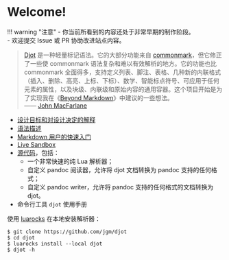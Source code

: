 # Welcome!

!!! warning "注意"
    - 你当前所看到的内容还处于非常早期的制作阶段。  
    - 欢迎提交 Issue 或 PR 协助改进站点内容。

>[Djot](https://github.com/jgm/djot) 是一种轻量标记语法。它的大部分功能来自 [commonmark](https://commonmark.org/)，但它修正了一些使 commonmark 语法复杂和难以有效解析的地方。它的功能也比 commonmark 全面得多，支持定义列表、脚注、表格、几种新的内联格式（插入、删除、高亮、上标、下标）、数学、智能标点符号、可应用于任何元素的属性，以及块级、内联级和原始内容的通用容器。这个项目开始是为了实现我在《[Beyond Markdown](https://johnmacfarlane.net/beyond-markdown.html)》中建议的一些想法。  
>—— [John MacFarlane](https://johnmacfarlane.net/index.html)

- [设计目标和对设计决定的解释](./prepare/rationale.md)
- [语法描述](./syntax-guide/index.md)
- [Markdown 用户的快速入门](./syntax-guide/markdown-quick-switch.md)
- [Live Sandbox](https://djot.net/playground/)
- [源代码](https://github.com/jgm/djot)，包括：
    - 一个非常快速的纯 Lua 解析器；  
    - 自定义 pandoc 阅读器，允许将 djot 文档转换为 pandoc 支持的任何格式；  
    - 自定义 pandoc writer，允许将 pandoc 支持的任何格式的文档转换为 djot。  
- 命令行工具 `djot` 使用手册

使用 [luarocks](https://luarocks.org/) 在本地安装解析器：

```
$ git clone https://github.com/jgm/djot
$ cd djot
$ luarocks install --local djot
$ djot -h
```